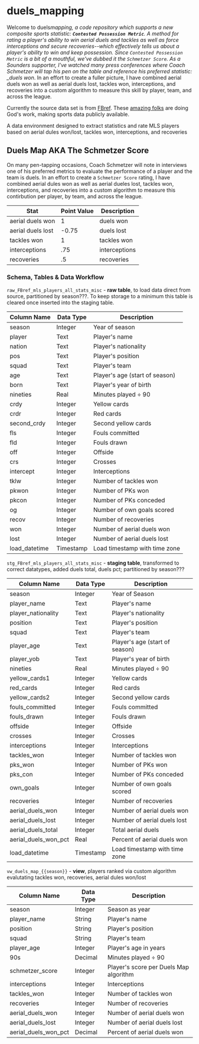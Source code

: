 # duels_mapping

Welcome to duels*mapping, a code repository which supports a new composite sports statistic: **`Contested Possession Metric`**. A method for rating a player's ability to win aerial duels and tackles as well as force interceptions and secure recoveries--which effectively tells us about a player's ability to win and keep possession. Since `Contested Possession Metric` is a bit of a mouthful, we've dubbed it the `Schmetzer Score`. As a Sounders supporter, I've watched many press conferences where Coach Schmetzer will tap his pen on the table and reference his preferred statistic: \_duels won*. In an effort to create a fuller picture, I have combined aerial duels won as well as aerial duels lost, tackles won, interceptions, and recoveries into a custom algorithm to measure this skill by player, team, and across the league.

Currently the source data set is from [FBref](https://fbref.com/en/). These [amazing folks](https://www.sports-reference.com/about.html) are doing God's work, making sports data publicly available.

<!-- REVISE -->

A data environment designed to extract statistics and rate MLS players based on aerial dules won/lost, tackles won, interceptions, and recoveries

## Duels Map AKA The Schmetzer Score

On many pen-tapping occasions, Coach Schmetzer will note in interviews one of his preferred metrics to evaluate the performance of a player and the team is duels. In an effort to create a `Schmetzer Score` rating, I have combined aerial dules won as well as aerial dueles lost, tackles won, interceptions, and recoveries into a custom algorithm to measure this contirbution per player, by team, and across the league.

<!-- ??? should this be a dim table? -->

| Stat              | Point Value | Description   |
| ----------------- | ----------- | ------------- |
| aerial duels won  | 1           | duels won     |
| aerial duels lost | -0.75       | duels lost    |
| tackles won       | 1           | tackles won   |
| interceptions     | .75         | interceptions |
| recoveries        | .5          | recoveries    |

### Schema, Tables & Data Workflow

`raw_FBref_mls_players_all_stats_misc` - **raw table**, to load data direct from source, partitioned by season???. To keep storage to a minimum this table is cleared once inserted into the staging table.

| Column Name   | Data Type | Description                    |
| ------------- | --------- | ------------------------------ |
| season        | Integer   | Year of season                 |
| player        | Text      | Player's name                  |
| nation        | Text      | Player's nationality           |
| pos           | Text      | Player's position              |
| squad         | Text      | Player's team                  |
| age           | Text      | Player's age (start of season) |
| born          | Text      | Player's year of birth         |
| nineties      | Real      | Minutes played ÷ 90            |
| crdy          | Integer   | Yellow cards                   |
| crdr          | Integer   | Red cards                      |
| second_crdy   | Integer   | Second yellow cards            |
| fls           | Integer   | Fouls committed                |
| fld           | Integer   | Fouls drawn                    |
| off           | Integer   | Offside                        |
| crs           | Integer   | Crosses                        |
| intercept     | Integer   | Interceptions                  |
| tklw          | Integer   | Number of tackles won          |
| pkwon         | Integer   | Number of PKs won              |
| pkcon         | Integer   | Number of PKs conceded         |
| og            | Integer   | Number of own goals scored     |
| recov         | Integer   | Number of recoveries           |
| won           | Integer   | Number of aerial duels won     |
| lost          | Integer   | Number of aerial duels lost    |
| load_datetime | Timestamp | Load timestamp with time zone  |

`stg_FBref_mls_players_all_stats_misc` - **staging table**, transformed to correct datatypes, added duels total, duels pct; partitioned by season???

| Column Name          | Data Type | Description                    |
| -------------------- | --------- | ------------------------------ |
| season               | Integer   | Year of Season                 |
| player_name          | Text      | Player's name                  |
| player_nationality   | Text      | Player's nationality           |
| position             | Text      | Player's position              |
| squad                | Text      | Player's team                  |
| player_age           | Text      | Player's age (start of season) |
| player_yob           | Text      | Player's year of birth         |
| nineties             | Real      | Minutes played ÷ 90            |
| yellow_cards1        | Integer   | Yellow cards                   |
| red_cards            | Integer   | Red cards                      |
| yellow_cards2        | Integer   | Second yellow cards            |
| fouls_committed      | Integer   | Fouls committed                |
| fouls_drawn          | Integer   | Fouls drawn                    |
| offside              | Integer   | Offside                        |
| crosses              | Integer   | Crosses                        |
| interceptions        | Integer   | Interceptions                  |
| tackles_won          | Integer   | Number of tackles won          |
| pks_won              | Integer   | Number of PKs won              |
| pks_con              | Integer   | Number of PKs conceded         |
| own_goals            | Integer   | Number of own goals scored     |
| recoveries           | Integer   | Number of recoveries           |
| aerial_duels_won     | Integer   | Number of aerial duels won     |
| aerial_duels_lost    | Integer   | Number of aerial duels lost    |
| aerial_duels_total   | Integer   | Total aerial duels             |
| aerial_duels_won_pct | Real      | Percent of aerial duels won    |
| load_datetime        | Timestamp | Load timestamp with time zone  |

`vw_duels_map_{{season}}` - **view**, players ranked via custom algorithm evalutating tackles won, recoveries, aerial dules won/lost

<!-- DO WE NEED SEASON? -->

| Column Name          | Data Type | Description                            |
| -------------------- | --------- | -------------------------------------- |
| season               | Integer   | Season as year                         |
| player_name          | String    | Player's name                          |
| position             | String    | Player's position                      |
| squad                | String    | Player's team                          |
| player_age           | Integer   | Player's age in years                  |
| 90s                  | Decimal   | Minutes played ÷ 90                    |
| schmetzer_score      | Integer   | Player's score per Duels Map algorithm |
| interceptions        | Integer   | Interceptions                          |
| tackles_won          | Integer   | Number of tackles won                  |
| recoveries           | Integer   | Number of recoveries                   |
| aerial_duels_won     | Integer   | Number of aerial duels won             |
| aerial_duels_lost    | Integer   | Number of aerial duels lost            |
| aerial_duels_won_pct | Decimal   | Percent of aerial duels won            |
